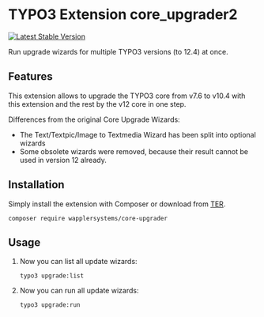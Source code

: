 # TYPO3 Extension core_upgrader2

[![Latest Stable Version](https://img.shields.io/packagist/v/wapplersystems/core-upgrader.svg)](https://packagist.org/packages/ichhabrecht/core-upgrader)

Run upgrade wizards for multiple TYPO3 versions (to 12.4) at once.

## Features

This extension allows to upgrade the TYPO3 core from v7.6 to v10.4 with this extension and the rest by the v12 core in one step.

Differences from the original Core Upgrade Wizards:

* The Text/Textpic/Image to Textmedia Wizard has been split into optional wizards
* Some obsolete wizards were removed, because their result cannot be used in version 12 already.

## Installation

Simply install the extension with Composer or download from [TER](https://extensions.typo3.org/extension/core_upgrader2/).

`composer require wapplersystems/core-upgrader`

## Usage

1. Now you can list all update wizards:

   `typo3 upgrade:list`

1. Now you can run all update wizards:

   `typo3 upgrade:run`

